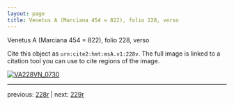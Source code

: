 ```yaml
---
layout: page
title: Venetus A (Marciana 454 = 822), folio 228, verso
---
```


Venetus A (Marciana 454 = 822), folio 228, verso

Cite this object as `urn:cite2:hmt:msA.v1:228v`.  The full image is linked to a citation tool you can use to cite regions of the image.

[![VA228VN_0730](http://www.homermultitext.org/iipsrv?IIIF=/project/homer/pyramidal/deepzoom/hmt/vaimg/2017a/VA228VN_0730.tif/full/800,/0/default.jpg)](http://www.homermultitext.org/ict2/?urn=urn:cite2:hmt:vaimg.2017a:VA228VN_0730) 

---

previous:  [228r](../228r/) | next: [229r](../229r/)
